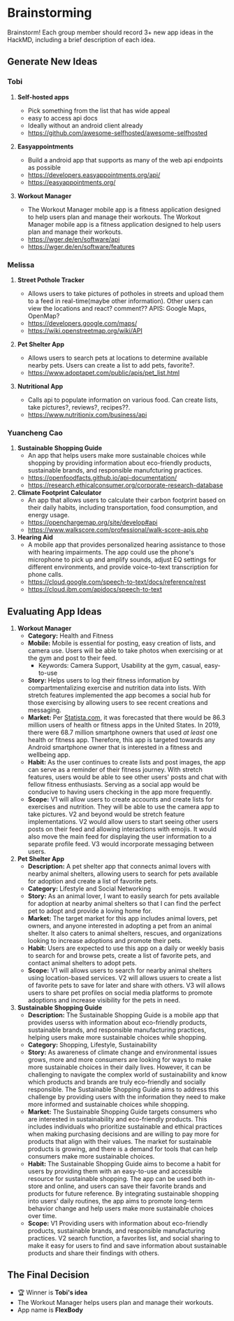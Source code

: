 # Brainstorming


Brainstorm! Each group member should record 3+ new app ideas in the HackMD, including a brief description of each idea.

## Generate New Ideas
### Tobi
1. **Self-hosted apps**
    - Pick something from the list that has wide appeal
    - easy to access api docs
    - Ideally without an android client already
    - https://github.com/awesome-selfhosted/awesome-selfhosted

2. **Easyappointments**
    - Build a android app that supports as many of the web api endpoints as possible
    - https://developers.easyappointments.org/api/
    - https://easyappointments.org/
3. **Workout Manager**
    - The Workout Manager mobile app is a fitness application designed to help users plan and manage their workouts. The Workout Manager mobile app is a fitness application designed to help users plan and manage their workouts. 
    - https://wger.de/en/software/api
    - https://wger.de/en/software/features

### Melissa

1. **Street Pothole Tracker**
    - Allows users to take pictures of potholes in streets and upload them to a feed in real-time(maybe other information). Other users can view the locations and react? comment?? APIS: Google Maps, OpenMap?
    - https://developers.google.com/maps/
    - https://wiki.openstreetmap.org/wiki/API

2. **Pet Shelter App**
    - Allows users to search pets at locations to determine available nearby pets. Users can create a list to add pets, favorite?.
    -   https://www.adoptapet.com/public/apis/pet_list.html

3. **Nutritional App**
    - Calls api to populate information on various food. Can create lists, take pictures?, reviews?, recipes??.
    - https://www.nutritionix.com/business/api

### Yuancheng Cao
1. **Sustainable Shopping Guide**
    - An app that helps users make more sustainable choices while shopping by providing information about eco-friendly products, sustainable brands, and responsible manufcturing practices.
    - https://openfoodfacts.github.io/api-documentation/
    - https://research.ethicalconsumer.org/corporate-research-database
2. **Climate Footprint Calculator**
    -    An app that allows users to calculate their carbon footprint based on their daily habits, including transportation, food consumption, and energy usage.
    -    https://openchargemap.org/site/develop#api
    -    https://www.walkscore.com/professional/walk-score-apis.php
3. **Hearing Aid**
    -    A mobile app that provides personalized hearing assistance to those with hearing impairments. The app could use the phone's microphone to pick up and amplify sounds, adjust EQ settings for different environments, and provide voice-to-text transcription for phone calls.
    -    https://cloud.google.com/speech-to-text/docs/reference/rest
    -    https://cloud.ibm.com/apidocs/speech-to-text

## Evaluating App Ideas
1. **Workout Manager**
    - **Category:** Health and Fitness
    - **Mobile:** Mobile is essential for posting, easy creation of lists, and camera use. Users will be able to take photos when exercising or at the gym and post to their feed. 
        - Keywords: Camera Support, Usability at the gym, casual, easy-to-use
    - **Story:** Helps users to log their fitness information by compartmentalizing exercise and nutrition data into lists. With stretch features implemented the app becomes a social hub for those exercising by allowing users to see recent creations and messaging.
    - **Market:** Per [Statista.com](https://www.statista.com/statistics/1154994/number-us-fitness-health-app-users/#:~:text=In%202019%2C%20there%20were%2068.7,apps%20in%20the%20United%20States.), it was forecasted that there would be 86.3 million users of health or fitness apps in the United States. In 2019, there were 68.7 million smartphone owners that used _at least_ one health or fitness app. Therefore, this app is targeted towards any Android smartphone owner that is interested in a fitness and wellbeing app.
    - **Habit:** As the user continues to create lists and post images, the app can serve as a reminder of their fitness journey. With stretch features, users would be able to see other users' posts and chat with fellow fitness enthusiasts. Serving as a social app would be conducive to having users checking in the app more frequently.
    - **Scope:** V1 will allow users to create accounts and create lists for exercises and nutrition. They will be able to use the camera app to take pictures. V2 and beyond would be stretch feature implementations. V2 would allow users to start seeing other users posts on their feed and allowing interactions with emojis. It would also move the main feed for displaying the user information to a separate profile feed. V3 would incorporate messaging between users.
2. **Pet Shelter App**
    - **Description:** A pet shelter app that connects animal lovers with nearby animal shelters, allowing users to search for pets available for adoption and create a list of favorite pets.
    - **Category:** Lifestyle and Social Networking
    - **Story:** As an animal lover, I want to easily search for pets available for adoption at nearby animal shelters so that I can find the perfect pet to adopt and provide a loving home for.
    - **Market:** The target market for this app includes animal lovers, pet owners, and anyone interested in adopting a pet from an animal shelter. It also caters to animal shelters, rescues, and organizations looking to increase adoptions and promote their pets.
    - **Habit:** Users are expected to use this app on a daily or weekly basis to search for and browse pets, create a list of favorite pets, and contact animal shelters to adopt pets.
    - **Scope:** V1 will allows users to search  for nearby animal shelters using location-based services. V2 will allows usuers to create a list of favorite pets to save for later and share with others. V3 will allows users to share pet profiles on social media platforms to promote adoptions and increase visibility for the pets in need.
3. **Sustainable Shopping Guide**
    - **Description:** The Sustainable Shopping Guide is a mobile app that provides userss with information about eco-friendly products, sustainable brands, and responsible manufacturing practices, helping users make more sustainable choices while shopping.
    - **Category:** Shopping, Lifestyle, Sustainability
    - **Story:** As awareness of climate change and environmental issues grows, more and more consumers are looking for ways to make more sustainable choices in their daily lives. However, it can be challenging to navigate the complex world of sustainability and know which products and brands are truly eco-friendly and socially responsible. The Sustainable Shopping Guide aims to address this challenge by providing users with the information they need to make more informed and sustainable choices while shopping.
    - **Market:** The Sustainable Shopping Guide targets consumers who are interested in sustainability and eco-friendly products. This includes individuals who prioritize sustainable and ethical practices when making purchasing decisions and are willing to pay more for products that align with their values. The market for sustainable products is growing, and there is a demand for tools that can help consumers make more sustainable choices.
    - **Habit:**  The Sustainable Shopping Guide aims to become a habit for users by providing them with an easy-to-use and accessible resource for sustainable shopping. The app can be used both in-store and online, and users can save their favorite brands and products for future reference. By integrating sustainable shopping into users' daily routines, the app aims to promote long-term behavior change and help users make more sustainable choices over time.
    - **Scope:** V1 Providing users with information about eco-friendly products, sustainable brands, and responsible manufacturing practices. V2 search function, a favorites list, and social sharing to make it easy for users to find and save information about sustainable products and share their findings with others.

## The Final Decision
- 🏆 Winner is **Tobi's idea**  
- The Workout Manager helps users plan and manage their workouts.
- App name is **FlexBody**
